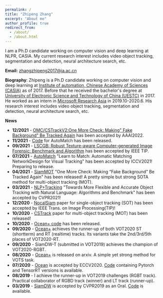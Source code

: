 ```yaml
---
permalink: /
title: "Zhipeng Zhang"
excerpt: "About me"
author_profile: true
redirect_from: 
  - /about/
  - /about.html
---
```


I am a Ph.D candidate working on computer vision and deep learning at NLPR, CASIA. My current research interest includes video object tracking, segmentation and detection, neural architecture search, etc.

**Email:** zhangzhipeng2017@ia.ac.cn <br/>

**Biography**: Zhipeng is a Ph.D candidate working on computer vision and deep learning at [Institute of automation, Chinese Academy of Sciences (CASIA)](http://www.ia.cas.cn/) as of 2017. Before that he received the bachelor's degree at [University of Electronic Science and Technology of China (UESTC)](https://www.uestc.edu.cn/) in 2017. He worked as an intern in [Microsoft Research Asia](https://www.msra.cn/) in 2019.10-2020.6. His research interest includes video object tracking, segmentation and detection, neural architecture search, etc.

**News**
- **12/2021** - [OMC/CSTrackV2:One More Check: Making" Fake Background" Be Tracked Again](https://arxiv.org/pdf/2104.09441.pdf) has been accepted by AAAI2022. 
- **11/2021** - [Code](https://github.com/JudasDie/SOTS) for AutoMatch has been released.
- **09/2021** - [LSCGB: Robust Texture-aware Computer-generated Image Forensic: Benchmark and  Algorithm](https://ieeexplore.ieee.org/document/9559870/) has been accepted by IEEE TIP.
- **07/2021** - [AutoMatch](https://openaccess.thecvf.com/content/ICCV2021/papers/Zhang_Learn_To_Match_Automatic_Matching_Network_Design_for_Visual_Tracking_ICCV_2021_paper.pdf) "Learn to Match: Automatic Matching NetworkDesign for Visual Tracking" has been accepted by ICCV2021! Preparing to release.
- **04/2021** - [SiamMOT](https://arxiv.org/abs/2104.09441) "One More Check: Making “Fake Background” Be Tracked Again" has been released! A pretty simple but strong SOTA method for multi-object tracking (MOT).
- **03/2021** - [NLP+Tracking](https://sites.google.com/view/langtrackbenchmark/) "Towards More Flexible and Accurate Object Tracking with Natural Language: Algorithms and Benchmark" has been accepted by CVPR2021!
- **12/2020** - [NocalSiam](https://ieeexplore.ieee.org/search/searchresult.jsp?newsearch=true&queryText=Nocal-Siam:%20Refining%20Visual%20Features%20and%20Response%20with%20Advanced%20Non-local%20Blocks%20for%20Real-time%20Siamese%20Tracking) paper for single-object tracking (SOT) has been accepted by IEEE Trans. on Image Processing(TIP)!
- **10/2020** - [CSTrack](https://arxiv.org/pdf/2010.12138.pdf) paper for multi-object tracking (MOT) has been released!
- **10/2020** - [Ocean+ code](https://github.com/JudasDie/SOTS) has been released. 
- **09/2020** - [Ocean+](https://arxiv.org/abs/2008.02745) achieves the runner-up of both VOT2020 ST (shortterm) and RT (realtime) tracks. Its variants take the 2nd/3rd/5th places of VOT2020-RT. 
- **09/2020** - SiamDW-T (submitted in VOT2019) achieves the champion of VOT2020-RGBT.
- **08/2020** - [Ocean+](https://arxiv.org/abs/2008.02745) is released on arxiv. A simple yet strong method for VOTS task.
- **07/2020** - [Ocean](https://arxiv.org/abs/2006.10721) is accepted by ECCV2020. [Code](https://github.com/researchmm/TracKit) containing Pytorch and TensorRT versions is available.
- **08/2019** - I achieve the runner-up in VOT2019 challenges (RGBT track). Practical collaborator of RGBD track (winner) and LT track (runner-up).
- **03/2019** - [SiamDW](https://openaccess.thecvf.com/content_CVPR_2019/papers/Zhang_Deeper_and_Wider_Siamese_Networks_for_Real-Time_Visual_Tracking_CVPR_2019_paper.pdf) is accepted by CVPR2019 as an Oral. [Code](https://github.com/researchmm/TracKit) is available.



